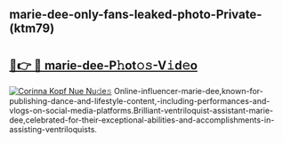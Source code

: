 ## marie-dee-only-fans​-leaked-photo​-Private-(ktm79)


# <h2><a href="https://mediaupload.pro?title=marie-dee&ref=git">🔗👉 🔴 marie-dee-P𝚑ot𝚘𝚜-V𝚒d𝚎o</a></h2>

[![Corinna Kopf Nue Nu𝚍e𝚜](https://i.imgur.com/0qMVB7G.gif)](https://mediaupload.pro?title=marie-dee&ref=git)
Online-influencer-marie-dee,known-for-publishing-dance-and-lifestyle-content,-including-performances-and-vlogs-on-social-media-platforms.Brilliant-ventriloquist-assistant-marie-dee,celebrated-for-their-exceptional-abilities-and-accomplishments-in-assisting-ventriloquists.  